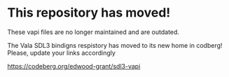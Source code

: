 # This repository has moved!

These vapi files are no longer maintained and are outdated.

The Vala SDL3 bindigns respistory has moved to its new home in codberg!
Please, update your links accordingly

https://codeberg.org/edwood-grant/sdl3-vapi
